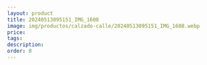 ```yaml
---
layout: product
title: 20240513095151_IMG_1608
image: img/productos/calzado-calle/20240513095151_IMG_1608.webp
price: 
tags: 
description: 
order: 0
---
```


